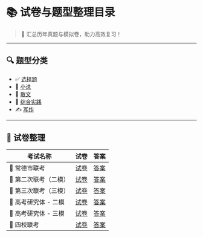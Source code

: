 # 📚 试卷与题型整理目录

> 🧠 汇总历年真题与模拟卷，助力高效复习！

---
## 🔍 题型分类

- ✅ [选择题](选择题.md)
- 📕 [小说](小说.md)
- 📙 [散文](散文.md)
- 🧩 [综合实践](综合实践.md)
- ✍️ [写作](写作.md)

---

## 🎯 试卷整理

| 考试名称          | 试卷                               | 答案                                       |
| ------------- | -------------------------------- | ---------------------------------------- |
| 📄 常德市联考      | [试卷](../../Resource/常德市联考.pdf)   | [答案](../../Resource/常德市联考答案-语文.pdf)      |
| 📄 第二次联考（二模）  | [试卷](../../Resource/二模.pdf)      | [答案](../../Resource/二模答案-语文.pdf)         |
| 📄 第三次联考（三模）  | [试卷](../../Resource/三模.pdf)      | [答案](../../Resource/三模答案-语文.pdf)         |
| 📘 高考研究体 - 二模 | [试卷](../../Resource/高考研究体二模.pdf) | [答案](../../Resource/高考联合体第二次联考语文-答案.pdf) |
| 📘 高考研究体 - 三模 | [试卷](../../Resource/高考研究体三模.pdf) | [答案](../../Resource/高考联合体第三次联考语文-答案.pdf) |
| 📗 四校联考       | [试卷](../../Resource/四校联考.pdf)    | [答案](../../Resource/四校联考语文-答案.pdf)       |

